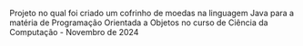 Projeto no qual foi criado um cofrinho de moedas na linguagem Java 
para a matéria de Programação Orientada a Objetos 
no curso de Ciência da Computação - Novembro de 2024
